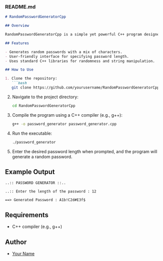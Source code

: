 
### README.md

```markdown
# RandomPasswordGeneratorCpp

## Overview

RandomPasswordGeneratorCpp is a simple yet powerful C++ program designed to generate secure random passwords. Users can specify the desired password length, and the program will create a random combination of uppercase letters, lowercase letters, numbers, and special characters.

## Features

- Generates random passwords with a mix of characters.
- User-friendly interface for specifying password length.
- Uses standard C++ libraries for randomness and string manipulation.

## How to Use

1. Clone the repository:
   ```bash
   git clone https://github.com/yourusername/RandomPasswordGeneratorCpp.git
   ```
2. Navigate to the project directory:
   ```bash
   cd RandomPasswordGeneratorCpp
   ```
3. Compile the program using a C++ compiler (e.g., g++):
   ```bash
   g++ -o password_generator password_generator.cpp
   ```
4. Run the executable:
   ```bash
   ./password_generator
   ```
5. Enter the desired password length when prompted, and the program will generate a random password.

## Example Output

```
..:: PASSWORD GENERATOR ::..

..:: Enter the length of the password : 12

==> Generated Password : A1b!C2d#E3f$
```

## Requirements

- C++ compiler (e.g., g++)

## Author

- [Your Name](https://github.com/yourusername)

```
